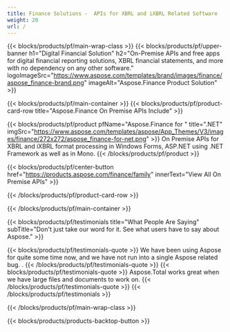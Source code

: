 ```yaml
---
title: Finance Solutions -  APIs for XBRL and iXBRL Related Software 
weight: 20
url: /
---
```


{{< blocks/products/pf/main-wrap-class >}}
{{< blocks/products/pf/upper-banner h1="Digital Financial Solution" h2="On-Premise APIs and free apps for digital financial reporting solutions, XBRL financial statements, and more with no dependency on any other software." logoImageSrc="https://www.aspose.com/templates/brand/images/finance/aspose_finance-brand.png" imageAlt="Aspose.Finance Product Solution" >}}

{{< blocks/products/pf/main-container >}}
{{< blocks/products/pf/product-card-row title="Aspose.Finance On Premise APIs Include" >}}

{{< blocks/products/pf/product pfName="Aspose.Finance for " title=".NET" imgSrc="https://www.aspose.com/templates/aspose/App_Themes/V3/images/finance/272x272/aspose_finance-for-net.png" >}}
On Premise APIs for XBRL and iXBRL format processing in Windows Forms, ASP.NET using .NET Framework as well as in Mono.
{{< /blocks/products/pf/product >}}

{{< blocks/products/pf/center-button href="https://products.aspose.com/finance/family" innerText="View All On Premise APIs" >}}

{{< /blocks/products/pf/product-card-row >}}

{{< /blocks/products/pf/main-container >}}

{{< blocks/products/pf/testimonials title="What People Are Saying" subTitle="Don't just take our word for it. See what users have to say about Aspose." >}}

{{< blocks/products/pf/testimonials-quote >}}
We have been using Aspose for quite some time now, and we have not run into a single Aspose related bug. .
{{< /blocks/products/pf/testimonials-quote >}}
{{< blocks/products/pf/testimonials-quote >}}
Aspose.Total works great when we have large files and documents to work on.
{{< /blocks/products/pf/testimonials-quote >}}
{{< /blocks/products/pf/testimonials >}}

{{< /blocks/products/pf/main-wrap-class >}}

{{< blocks/products/products-backtop-button >}}